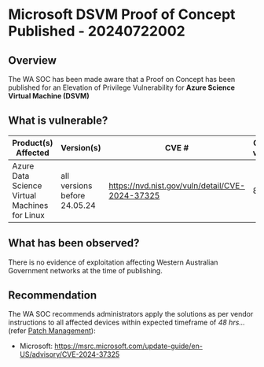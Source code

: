 # Microsoft DSVM Proof of Concept Published - 20240722002

## Overview

The WA SOC has been made aware that a Proof on Concept has been published for an Elevation of Privilege Vulnerability for **Azure Science Virtual Machine (DSVM)**

## What is vulnerable?

| Product(s) Affected                           | Version(s)                   | CVE #                                           | CVSS v4/v3 | Severity |
| --------------------------------------------- | ---------------------------- | ----------------------------------------------- | ---------- | -------- |
| Azure Data Science Virtual Machines for Linux | all versions before 24.05.24 | <https://nvd.nist.gov/vuln/detail/CVE-2024-37325> | 8.1        | High     |

## What has been observed?

There is no evidence of exploitation affecting Western Australian Government networks at the time of publishing.

## Recommendation

The WA SOC recommends administrators apply the solutions as per vendor instructions to all affected devices within expected timeframe of *48 hrs...* (refer [Patch Management](../guidelines/patch-management.md)):

- Microsoft: <https://msrc.microsoft.com/update-guide/en-US/advisory/CVE-2024-37325>
